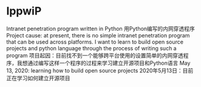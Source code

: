 # IppwiP
Intranet penetration program written in Python
用Python编写的内网穿透程序
Project cause: at present, there is no simple intranet penetration program that can be used across platforms. I want to learn to build open source projects and python language through the process of writing such a program
项目起因：目前找不到一个能够跨平台使用的设置简单的内网穿透程序，我想通过编写这样一个程序的过程来学习建立开源项目和Python语言
May 13, 2020: learning how to build open source projects
2020年5月13日：目前正在学习如何建立开源项目
